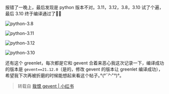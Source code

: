 报错了一晚上，最后发现是 python 版本不对。3.11，3.12，3.8，3.10 试了个遍，最后 3.10 终于编译通过了😮‍💨

![python-3.8](https://img2024.cnblogs.com/blog/2778973/202401/2778973-20240119203157802-812092685.jpg)

![python-3.11](https://img2024.cnblogs.com/blog/2778973/202401/2778973-20240119203224800-1834350958.jpg)

![python-3.12](https://img2024.cnblogs.com/blog/2778973/202401/2778973-20240119203230098-1147274050.jpg)

![python-3.10](https://img2024.cnblogs.com/blog/2778973/202401/2778973-20240119203249104-1705708515.jpg)

还有这个 greenlet，每次都是它和 gevent 合着来恶心我这次记录一下，编译成功的版本是 `gevent==21.12.0`（是的，修改 gevent 的版本让 greenlet 编译成功），希望我下次再被折磨的时候能想起来看这个帖子｡°(°¯᷄◠¯᷅°)°｡

> 转载自 [我恨 gevent | 小红书](https://www.xiaohongshu.com/explore/6589f04b000000001c0115ea)